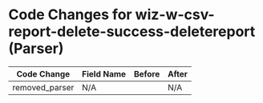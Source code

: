 # Code Changes for wiz-w-csv-report-delete-success-deletereport (Parser)

| Code Change | Field Name | Before | After |
|-------------|------------|--------|-------|
| removed_parser | N/A |  | N/A |